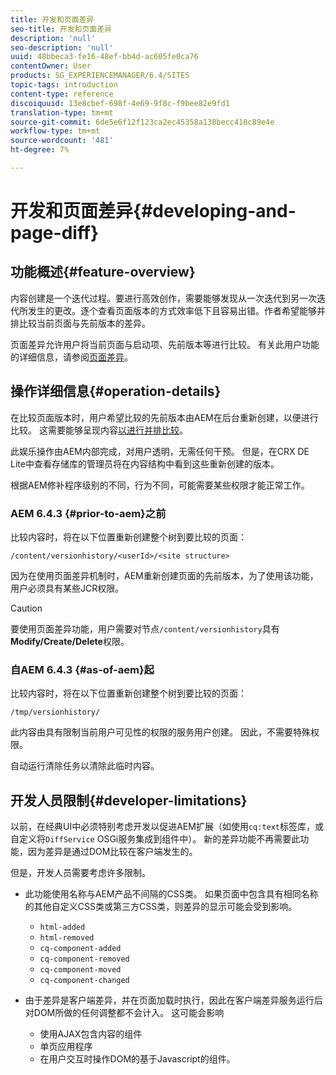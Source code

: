 ```yaml
---
title: 开发和页面差异
seo-title: 开发和页面差异
description: 'null'
seo-description: 'null'
uuid: 48bbeca3-fe16-48ef-bb4d-ac605fe0ca76
contentOwner: User
products: SG_EXPERIENCEMANAGER/6.4/SITES
topic-tags: introduction
content-type: reference
discoiquuid: 13e8cbef-698f-4e69-9f8c-f9bee82e9fd1
translation-type: tm+mt
source-git-commit: 6de5e6f12f123ca2ec45358a138becc410c89e4e
workflow-type: tm+mt
source-wordcount: '481'
ht-degree: 7%

---
```



# 开发和页面差异{#developing-and-page-diff}

## 功能概述{#feature-overview}

内容创建是一个迭代过程。要进行高效创作，需要能够发现从一次迭代到另一次迭代所发生的更改。逐个查看页面版本的方式效率低下且容易出错。作者希望能够并排比较当前页面与先前版本的差异。

页面差异允许用户将当前页面与启动项、先前版本等进行比较。 有关此用户功能的详细信息，请参阅[页面差异](/help/sites-authoring/page-diff.md)。

## 操作详细信息{#operation-details}

在比较页面版本时，用户希望比较的先前版本由AEM在后台重新创建，以便进行比较。 这需要能够呈现内容[以进行并排比较](/help/sites-authoring/page-diff.md#presentation-of-differences)。

此娱乐操作由AEM内部完成，对用户透明，无需任何干预。 但是，在CRX DE Lite中查看存储库的管理员将在内容结构中看到这些重新创建的版本。

根据AEM修补程序级别的不同，行为不同，可能需要某些权限才能正常工作。

### AEM 6.4.3 {#prior-to-aem}之前

比较内容时，将在以下位置重新创建整个树到要比较的页面：

`/content/versionhistory/<userId>/<site structure>`

因为在使用页面差异机制时，AEM重新创建页面的先前版本，为了使用该功能，用户必须具有某些JCR权限。

>[!CAUTION]
>
>要使用页面差异功能，用户需要对节点`/content/versionhistory`具有&#x200B;**Modify/Create/Delete**&#x200B;权限。

### 自AEM 6.4.3 {#as-of-aem}起

比较内容时，将在以下位置重新创建整个树到要比较的页面：

`/tmp/versionhistory/`

此内容由具有限制当前用户可见性的权限的服务用户创建。 因此，不需要特殊权限。

自动运行清除任务以清除此临时内容。

## 开发人员限制{#developer-limitations}

以前，在经典UI中必须特别考虑开发以促进AEM扩展（如使用`cq:text`标签库，或自定义将`DiffService` OSGi服务集成到组件中）。 新的差异功能不再需要此功能，因为差异是通过DOM比较在客户端发生的。

但是，开发人员需要考虑许多限制。

* 此功能使用名称与AEM产品不间隔的CSS类。 如果页面中包含具有相同名称的其他自定义CSS类或第三方CSS类，则差异的显示可能会受到影响。

   * `html-added`
   * `html-removed`
   * `cq-component-added`
   * `cq-component-removed`
   * `cq-component-moved`
   * `cq-component-changed`

* 由于差异是客户端差异，并在页面加载时执行，因此在客户端差异服务运行后对DOM所做的任何调整都不会计入。 这可能会影响

   * 使用AJAX包含内容的组件
   * 单页应用程序
   * 在用户交互时操作DOM的基于Javascript的组件。

